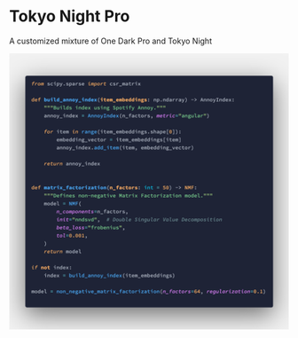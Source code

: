 # Tokyo Night Pro
A customized mixture of One Dark Pro and Tokyo Night

![python](images/python_syntax.png)
